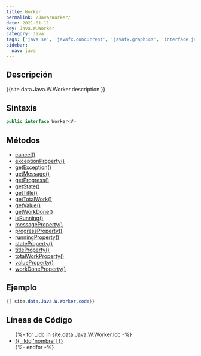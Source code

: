 ```yaml
---
title: Worker
permalink: /Java/Worker/
date: 2021-01-11
key: Java.W.Worker
category: Java
tags: ['java se', 'javafx.concurrent', 'javafx.graphics', 'interface java', 'JavaFX 2.0']
sidebar: 
  nav: java
---
```


## Descripción
{{site.data.Java.W.Worker.description }}

## Sintaxis
~~~java
public interface Worker<V>
~~~

## Métodos
* [cancel()](/Java/Worker/cancel)
* [exceptionProperty()](/Java/Worker/exceptionProperty)
* [getException()](/Java/Worker/getException)
* [getMessage()](/Java/Worker/getMessage)
* [getProgress()](/Java/Worker/getProgress)
* [getState()](/Java/Worker/getState)
* [getTitle()](/Java/Worker/getTitle)
* [getTotalWork()](/Java/Worker/getTotalWork)
* [getValue()](/Java/Worker/getValue)
* [getWorkDone()](/Java/Worker/getWorkDone)
* [isRunning()](/Java/Worker/isRunning)
* [messageProperty()](/Java/Worker/messageProperty)
* [progressProperty()](/Java/Worker/progressProperty)
* [runningProperty()](/Java/Worker/runningProperty)
* [stateProperty()](/Java/Worker/stateProperty)
* [titleProperty()](/Java/Worker/titleProperty)
* [totalWorkProperty()](/Java/Worker/totalWorkProperty)
* [valueProperty()](/Java/Worker/valueProperty)
* [workDoneProperty()](/Java/Worker/workDoneProperty)

## Ejemplo
~~~java
{{ site.data.Java.W.Worker.code}}
~~~

## Líneas de Código
<ul>
{%- for _ldc in site.data.Java.W.Worker.ldc -%}
   <li>
       <a href="{{_ldc['url'] }}">{{ _ldc['nombre'] }}</a>
   </li>
{%- endfor -%}
</ul>
